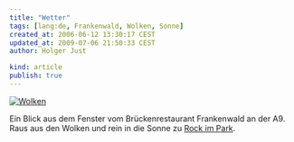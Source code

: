 ```yaml
---
title: "Wetter"
tags: [lang:de, Frankenwald, Wolken, Sonne]
created_at: 2006-06-12 13:30:17 CEST
updated_at: 2009-07-06 21:50:33 CEST
author: Holger Just

kind: article
publish: true
---
```


<a href="http://www.flickr.com/photos/meine-erde/165631256/"><img src="http://static.flickr.com/63/165631256_b933bd63e1.jpg" alt="Wolken" title="Eine Wolkenfront zieht ab." class="center"/></a>

Ein Blick aus dem Fenster vom Brückenrestaurant Frankenwald an der A9. Raus aus den Wolken und rein in die Sonne zu [Rock im Park](/2006/06/ruhig-ists-geworden).